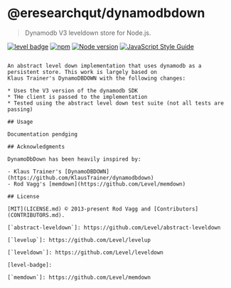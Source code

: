 # @eresearchqut/dynamodbdown

> Dynamodb V3 leveldown store for Node.js.

[![level badge](https://leveljs.org/img/badge.svg)](https://github.com/Level/awesome)
[![npm](https://img.shields.io/npm/v/@eresearchqut/dynamodbdown.svg?label=&logo=npm)](https://www.npmjs.com/package/dynamodbdown)
[![Node version](https://img.shields.io/node/v/@eresearchqut/dynamodbdown.svg)](https://www.npmjs.com/package/dynamodbdown)
[![JavaScript Style Guide](https://img.shields.io/badge/code_style-standard-brightgreen.svg)](https://standardjs.com)

```

An abstract level down implementation that uses dynamodb as a persistent store. This work is largely based on 
Klaus Trainer's DynamoDBDOWN with the following changes:

* Uses the V3 version of the dynamodb SDK 
* THe client is passed to the implementation
* Tested using the abstract level down test suite (not all tests are passing)

## Usage

Documentation pendging

## Acknowledgments

DynamoDbDown has been heavily inspired by:

- Klaus Trainer's [DynamoDBDOWN](https://github.com/KlausTrainer/dynamodbdown)
- Rod Vagg's [memdown](https://github.com/Level/memdown)

## License

[MIT](LICENSE.md) © 2013-present Rod Vagg and [Contributors](CONTRIBUTORS.md).

[`abstract-leveldown`]: https://github.com/Level/abstract-leveldown

[`levelup`]: https://github.com/Level/levelup

[`leveldown`]: https://github.com/Level/leveldown

[level-badge]: 

[`memdown`]: https://github.com/Level/memdown

